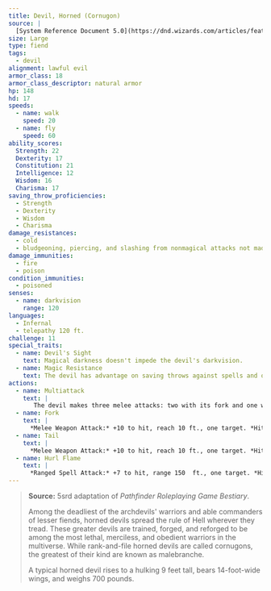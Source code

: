 ```yaml
---
title: Devil, Horned (Cornugon)
source: |
  [System Reference Document 5.0](https://dnd.wizards.com/articles/features/systems-reference-document-srd)
size: Large
type: fiend
tags:
  - devil
alignment: lawful evil
armor_class: 18
armor_class_descriptor: natural armor
hp: 148
hd: 17
speeds:
  - name: walk
    speed: 20
  - name: fly
    speed: 60
ability_scores:
  Strength: 22
  Dexterity: 17
  Constitution: 21
  Intelligence: 12
  Wisdom: 16
  Charisma: 17
saving_throw_proficiencies:
  - Strength
  - Dexterity
  - Wisdom
  - Charisma
damage_resistances:
  - cold
  - bludgeoning, piercing, and slashing from nonmagical attacks not made with silvered weapons
damage_immunities:
  - fire
  - poison
condition_immunities:
  - poisoned
senses:
  - name: darkvision
    range: 120
languages:
  - Infernal
  - telepathy 120 ft.
challenge: 11
special_traits:
  - name: Devil's Sight
    text: Magical darkness doesn't impede the devil's darkvision.
  - name: Magic Resistance
    text: The devil has advantage on saving throws against spells and other magical effects.
actions:
  - name: Multiattack
    text: |
       The devil makes three melee attacks: two with its fork and one with its tail. It can use Hurl Flame in place of any melee attack.
  - name: Fork
    text: |
      *Melee Weapon Attack:* +10 to hit, reach 10 ft., one target. *Hit:* 15 (2d8 + 6) piercing damage.
  - name: Tail
    text: |
      *Melee Weapon Attack:* +10 to hit, reach 10 ft., one target. *Hit:* 10 (1d8 + 6) piercing damage. If the target is a creature other than an undead or a construct, it must succeed on a DC 17 Constitution saving throw or lose  10 (3d6) hit points at the start of each of its turns due to an infernal wound. Each time the devil hits the wounded target with this attack, the damage dealt by the wound increases by 10 (3d6). Any creature can take an action to stanch the wound with a successful DC 12  Wisdom (Medicine) check. The wound also closes if the target receives magical healing.
  - name: Hurl Flame
    text: |
      *Ranged Spell Attack:* +7 to hit, range 150  ft., one target. *Hit:* 14 (4d6) fire damage. If the target is a flammable object that isn't being worn or carried, it also catches fire.
---
```


> **Source:** 5srd adaptation of *Pathfinder Roleplaying Game Bestiary*.
>
> Among the deadliest of the archdevils' warriors and able commanders of lesser fiends, horned devils spread the rule of Hell wherever they tread. These greater devils are trained, forged, and reforged to be among the most lethal, merciless, and obedient warriors in the multiverse. While rank-and-file horned devils are called cornugons, the greatest of their kind are known as malebranche.
>
> A typical horned devil rises to a hulking 9 feet tall, bears 14-foot-wide wings, and weighs 700 pounds.

